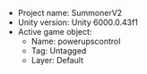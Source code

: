 <!-- UNITY CODE ASSIST INSTRUCTIONS START -->
- Project name: SummonerV2
- Unity version: Unity 6000.0.43f1
- Active game object:
  - Name: powerupscontrol
  - Tag: Untagged
  - Layer: Default
<!-- UNITY CODE ASSIST INSTRUCTIONS END -->